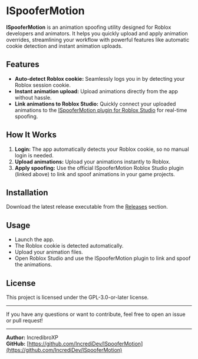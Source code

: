 # ISpooferMotion

**ISpooferMotion** is an animation spoofing utility designed for Roblox developers and animators. It helps you quickly upload and apply animation overrides, streamlining your workflow with powerful features like automatic cookie detection and instant animation uploads.

## Features

- **Auto-detect Roblox cookie:** Seamlessly logs you in by detecting your Roblox session cookie.
- **Instant animation upload:** Upload animations directly from the app without hassle.
- **Link animations to Roblox Studio:** Quickly connect your uploaded animations to the [ISpooferMotion plugin for Roblox Studio](https://create.roblox.com/store/asset/77166107193979/ISpooferMotion) for real-time spoofing.

## How It Works

1. **Login:** The app automatically detects your Roblox cookie, so no manual login is needed.
2. **Upload animations:** Upload your animations instantly to Roblox.
3. **Apply spoofing:** Use the official ISpooferMotion Roblox Studio plugin (linked above) to link and spoof animations in your game projects.

## Installation

Download the latest release executable from the [Releases](https://github.com/IncrediDev/ISpooferMotion/releases) section.

## Usage

- Launch the app.
- The Roblox cookie is detected automatically.
- Upload your animation files.
- Open Roblox Studio and use the ISpooferMotion plugin to link and spoof the animations.

## License

This project is licensed under the GPL-3.0-or-later license.

---

If you have any questions or want to contribute, feel free to open an issue or pull request!

---

**Author:** IncredibroXP  
**GitHub:** [https://github.com/IncrediDev/ISpooferMotion](https://github.com/IncrediDev/ISpooferMotion)
